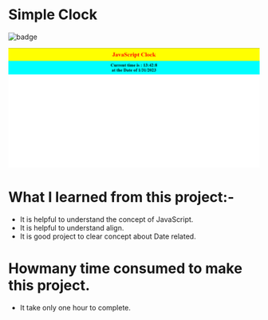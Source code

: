 # Simple Clock

![badge](https://img.shields.io/badge/Project-Simple%20Clock-yellow)

<!-- # [Link of deploy live project](https://wirelessheadphonepage.netlify.app/) -->

![LCO](./landingpage.png)

# What I learned from this project:-

- It is helpful to understand the concept of JavaScript.
- It is helpful to understand align.
- It is good project to clear concept about Date related.

# Howmany time consumed to make this project.

- It take only one hour to complete.